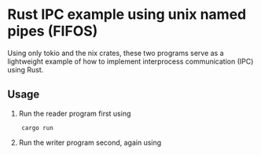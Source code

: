 # Rust IPC example using unix named pipes (FIFOS)

Using only tokio and the nix crates, these two programs serve as a lightweight example of how to implement interprocess communication (IPC) using Rust.

## Usage

1. Run the reader program first using

```@sh
    cargo run
```

2. Run the writer program second, again using